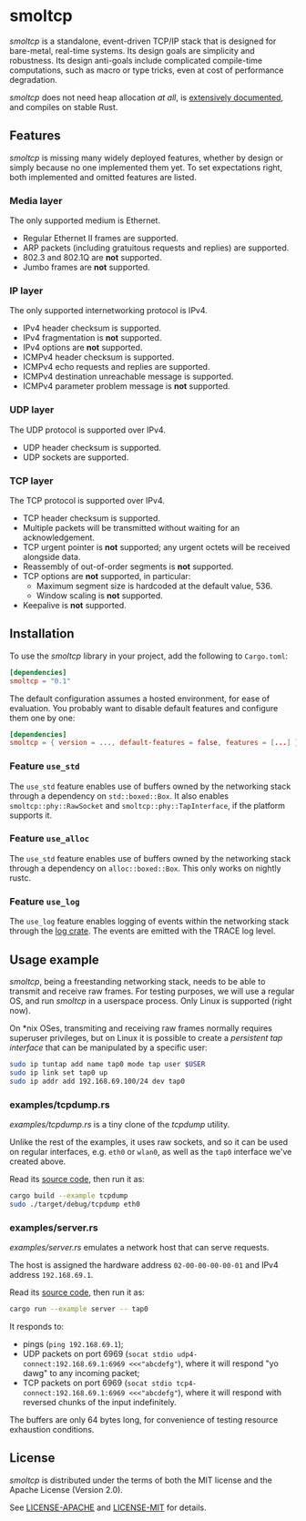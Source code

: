 smoltcp
=======

_smoltcp_ is a standalone, event-driven TCP/IP stack that is designed for bare-metal,
real-time systems. Its design goals are simplicity and robustness. Its design anti-goals
include complicated compile-time computations, such as macro or type tricks, even
at cost of performance degradation.

_smoltcp_ does not need heap allocation *at all*, is [extensively documented][docs],
and compiles on stable Rust.

[docs]: https://docs.rs/smoltcp/

Features
--------

_smoltcp_ is missing many widely deployed features, whether by design or simply because
no one implemented them yet. To set expectations right, both implemented and omitted
features are listed.

### Media layer

The only supported medium is Ethernet.

  * Regular Ethernet II frames are supported.
  * ARP packets (including gratuitous requests and replies) are supported.
  * 802.3 and 802.1Q are **not** supported.
  * Jumbo frames are **not** supported.

### IP layer

The only supported internetworking protocol is IPv4.

  * IPv4 header checksum is supported.
  * IPv4 fragmentation is **not** supported.
  * IPv4 options are **not** supported.
  * ICMPv4 header checksum is supported.
  * ICMPv4 echo requests and replies are supported.
  * ICMPv4 destination unreachable message is supported.
  * ICMPv4 parameter problem message is **not** supported.

### UDP layer

The UDP protocol is supported over IPv4.

  * UDP header checksum is supported.
  * UDP sockets are supported.

### TCP layer

The TCP protocol is supported over IPv4.

  * TCP header checksum is supported.
  * Multiple packets will be transmitted without waiting for an acknowledgement.
  * TCP urgent pointer is **not** supported; any urgent octets will be received alongside data.
  * Reassembly of out-of-order segments is **not** supported.
  * TCP options are **not** supported, in particular:
    * Maximum segment size is hardcoded at the default value, 536.
    * Window scaling is **not** supported.
  * Keepalive is **not** supported.

Installation
------------

To use the _smoltcp_ library in your project, add the following to `Cargo.toml`:

```toml
[dependencies]
smoltcp = "0.1"
```

The default configuration assumes a hosted environment, for ease of evaluation.
You probably want to disable default features and configure them one by one:

```toml
[dependencies]
smoltcp = { version = ..., default-features = false, features = [...] }
```

### Feature `use_std`

The `use_std` feature enables use of buffers owned by the networking stack through a dependency
on `std::boxed::Box`. It also enables `smoltcp::phy::RawSocket` and `smoltcp::phy::TapInterface`,
if the platform supports it.

### Feature `use_alloc`

The `use_std` feature enables use of buffers owned by the networking stack through a dependency
on `alloc::boxed::Box`. This only works on nightly rustc.

### Feature `use_log`

The `use_log` feature enables logging of events within the networking stack through
the [log crate][log]. The events are emitted with the TRACE log level.

[log]: https://crates.io/crates/log

Usage example
-------------

_smoltcp_, being a freestanding networking stack, needs to be able to transmit and receive
raw frames. For testing purposes, we will use a regular OS, and run _smoltcp_ in
a userspace process. Only Linux is supported (right now).

On *nix OSes, transmiting and receiving raw frames normally requires superuser privileges, but
on Linux it is possible to create a _persistent tap interface_ that can be manipulated by
a specific user:

```sh
sudo ip tuntap add name tap0 mode tap user $USER
sudo ip link set tap0 up
sudo ip addr add 192.168.69.100/24 dev tap0
```

### examples/tcpdump.rs

_examples/tcpdump.rs_ is a tiny clone of the _tcpdump_ utility.

Unlike the rest of the examples, it uses raw sockets, and so it can be used on regular interfaces,
e.g. `eth0` or `wlan0`, as well as the `tap0` interface we've created above.

Read its [source code](/examples/tcpdump.rs), then run it as:

```sh
cargo build --example tcpdump
sudo ./target/debug/tcpdump eth0
```

### examples/server.rs

_examples/server.rs_ emulates a network host that can serve requests.

The host is assigned the hardware address `02-00-00-00-00-01` and IPv4 address `192.168.69.1`.

Read its [source code](/examples/server.rs), then run it as:

```sh
cargo run --example server -- tap0
```

It responds to:

  * pings (`ping 192.168.69.1`);
  * UDP packets on port 6969 (`socat stdio udp4-connect:192.168.69.1:6969 <<<"abcdefg"`),
    where it will respond "yo dawg" to any incoming packet;
  * TCP packets on port 6969 (`socat stdio tcp4-connect:192.168.69.1:6969 <<<"abcdefg"`),
    where it will respond with reversed chunks of the input indefinitely.

The buffers are only 64 bytes long, for convenience of testing resource exhaustion conditions.

License
-------

_smoltcp_ is distributed under the terms of both the MIT license
and the Apache License (Version 2.0).

See [LICENSE-APACHE](LICENSE-APACHE) and [LICENSE-MIT](LICENSE-MIT)
for details.
